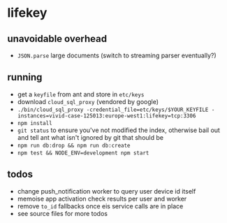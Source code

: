 
# lifekey

## unavoidable overhead

- `JSON.parse` large documents (switch to streaming parser eventually?)

## running

- get a `keyfile` from ant and store in `etc/keys`
- download `cloud_sql_proxy` (vendored by google)
- `./bin/cloud_sql_proxy -credential_file=etc/keys/$YOUR_KEYFILE -instances=vivid-case-125013:europe-west1:lifekey=tcp:3306`
- `npm install`
- `git status` to ensure you've not modified the index, otherwise bail out and tell ant what isn't ignored by git that should be
- `npm run db:drop && npm run db:create`
- `npm test && NODE_ENV=development npm start`

## todos

- change push_notification worker to query user device id itself
- memoise app activation check results per user and worker
- remove `to_id` fallbacks once eis service calls are in place
- see source files for more todos